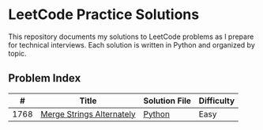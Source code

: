 # LeetCode Practice Solutions

This repository documents my solutions to LeetCode problems as I prepare for technical interviews. Each solution is written in Python and organized by topic.

## Problem Index

| #   | Title                            | Solution File                             | Difficulty |
|-----|----------------------------------|-------------------------------------------|------------|
| 1768   | [Merge Strings Alternately](https://leetcode.com/problems/merge-strings-alternately/)               | [Python](./algorithms/strings/merge_strings_alternately.py)            | Easy       |
